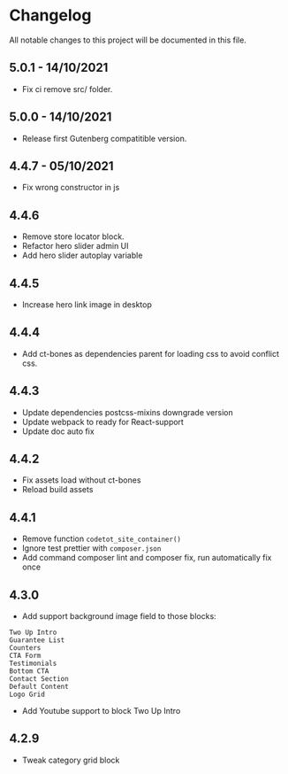 # Changelog

All notable changes to this project will be documented in this file.

## 5.0.1 - 14/10/2021

- Fix ci remove src/ folder.

## 5.0.0 - 14/10/2021

- Release first Gutenberg compatitible version.

## 4.4.7 - 05/10/2021

- Fix wrong constructor in js

## 4.4.6

- Remove store locator block.
- Refactor hero slider admin UI
- Add hero slider autoplay variable

## 4.4.5

- Increase hero link image in desktop

## 4.4.4

- Add ct-bones as dependencies parent for loading css to avoid conflict css.

## 4.4.3

- Update dependencies postcss-mixins downgrade version
- Update webpack to ready for React-support
- Update doc auto fix

## 4.4.2

- Fix assets load without ct-bones
- Reload build assets

## 4.4.1

- Remove function `codetot_site_container()`
- Ignore test prettier with `composer.json`
- Add command composer lint and composer fix, run automatically fix once

## 4.3.0

- Add support background image field to those blocks:

```
Two Up Intro
Guarantee List
Counters
CTA Form
Testimonials
Bottom CTA
Contact Section
Default Content
Logo Grid
```

- Add Youtube support to block Two Up Intro

## 4.2.9

- Tweak category grid block
